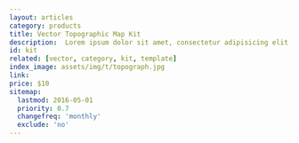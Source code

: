 ```yaml
---
layout: articles
category: products
title: Vector Topographic Map Kit
description:  Lorem ipsum dolor sit amet, consectetur adipisicing elit, sed do eiusmod tempor incididunt ut labore et dolore magna a ...
id: kit
related: [vector, category, kit, template]
index_image: assets/img/t/topograph.jpg
link:
price: $10
sitemap:
  lastmod: 2016-05-01
  priority: 0.7
  changefreq: 'monthly'
  exclude: 'no'
---
```

